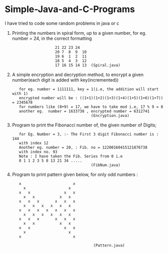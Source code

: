 # Simple-Java-and-C-Programs
I have tried to code some random problems in java or c

1. Printing the numbers in spiral form, up to a given number, for eg. number = 24, in the correct formatting                     
                          
                          21 22 23 24
                          20 7  8  9  10
                          19 6  1  2  11
                          18 5  4  3  12
                          17 16 15 14 13  (Spiral.java)
             

2. A simple encryption and decryption method, to encrypt a given number(each digit is added with key(incremented))
          
          for eg. number = 1111111, key = 1(i.e, the addition will start with 1)
          encrypted number will be : ((1+1)(1+2)(1+3)(1+4)(1+5)(1+6)(1+7)) = 2345678
          for numbers like (8+9) = 17, we have to take mod i.e, 17 % 9 = 8
          another eg.  number = 1633738 , encrypted number = 6312741
                                          (Encryption.java)

3. Program to print the Fibonacci number of, the given number of Digits;

          for Eg. Number = 3, :- The First 3 digit Fibonacci number is : 144
          with index 12
          Another eg. number = 20, : Fib. no = 12200160415121876738
          with index no. 93
          Note : I have taken the Fib. Series from 0 i.e
          0 1 1 2 3 5 8 13 21 34 .....
                                          (FibNum.java)
                                          
4. Program to print pattern given below, for only odd numbers :

          x                       x
            x                   x
          x   x               x   x
            x   x           x   x
          x   x   x       x   x   x
            x   x   x   x   x   x
          x   x   x   x   x   x   x
            x   x   x   x   x   x
          x   x   x       x   x   x
            x   x           x   x
          x   x               x   x
            x                   x
          x                       x
          
                                           (Pattern.java)
